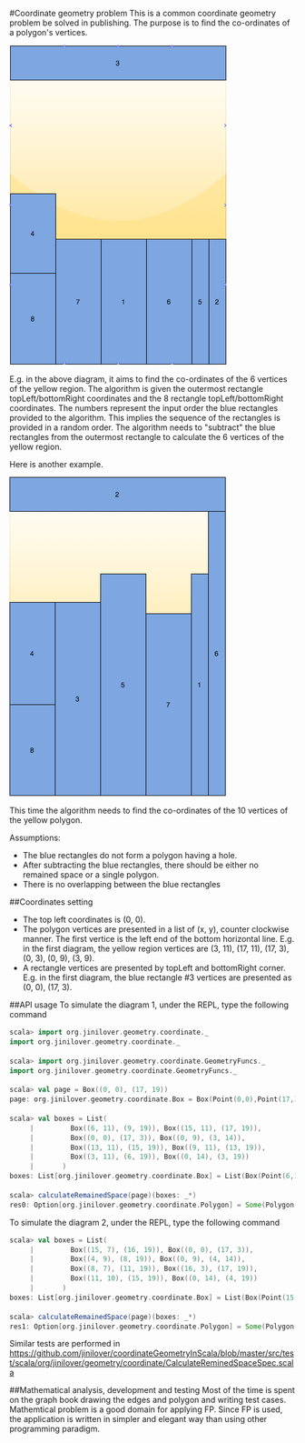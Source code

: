 #Coordinate geometry problem
This is a common coordinate geometry problem be solved in publishing.  The purpose is to find the co-ordinates of a polygon's vertices.

![Alt text](https://github.com/jinilover/images/blob/master/Polygon1.png)

E.g. in the above diagram, it aims to find the co-ordinates of the 6 vertices of the yellow region.  The algorithm is given the outermost rectangle topLeft/bottomRight coordinates and the 8 rectangle topLeft/bottomRight coordinates.  The numbers represent the input order the blue rectangles provided to the algorithm.  This implies the sequence of the rectangles is provided in a random order.  The algorithm needs to "subtract" the blue rectangles from the outermost rectangle to calculate the 6 vertices of the yellow region.

Here is another example.  

![Alt text](https://github.com/jinilover/images/blob/master/Polygon2.png)  

This time the algorithm needs to find the co-ordinates of the 10 vertices of the yellow polygon.

Assumptions:
* The blue rectangles do not form a polygon having a hole.
* After subtracting the blue rectangles, there should be either no remained space or a single polygon.
* There is no overlapping between the blue rectangles

##Coordinates setting
* The top left coordinates is (0, 0).  
* The polygon vertices are presented in a list of (x, y), counter clockwise manner.  The first vertice is the left end of the bottom horizontal line.  E.g. in the first diagram, the yellow region vertices are (3, 11), (17, 11), (17, 3), (0, 3), (0, 9), (3, 9).
* A rectangle vertices are presented by topLeft and bottomRight corner.  E.g. in the first diagram, the blue rectangle #3 vertices are presented as (0, 0), (17, 3).

##API usage
To simulate the diagram 1, under the REPL, type the following command
```Scala
scala> import org.jinilover.geometry.coordinate._
import org.jinilover.geometry.coordinate._

scala> import org.jinilover.geometry.coordinate.GeometryFuncs._
import org.jinilover.geometry.coordinate.GeometryFuncs._

scala> val page = Box((0, 0), (17, 19))
page: org.jinilover.geometry.coordinate.Box = Box(Point(0,0),Point(17,19))

scala> val boxes = List(
     |         Box((6, 11), (9, 19)), Box((15, 11), (17, 19)),
     |         Box((0, 0), (17, 3)), Box((0, 9), (3, 14)),
     |         Box((13, 11), (15, 19)), Box((9, 11), (13, 19)),
     |         Box((3, 11), (6, 19)), Box((0, 14), (3, 19))
     |       )
boxes: List[org.jinilover.geometry.coordinate.Box] = List(Box(Point(6,11),Point(9,19)), Box(Point(15,11),Point(17,19)), Box(Point(0,0),Point(17,3)), Box(Point(0,9),Point(3,14)), Box(Point(13,11),Point(15,19)), Box(Point(9,11),Point(13,19)), Box(Point(3,11),Point(6,19)), Box(Point(0,14),Point(3,19)))

scala> calculateRemainedSpace(page)(boxes: _*)
res0: Option[org.jinilover.geometry.coordinate.Polygon] = Some(Polygon(List(Point(3,11), Point(17,11), Point(17,3), Point(0,3), Point(0,9), Point(3,9))))

```
To simulate the diagram 2, under the REPL, type the following command
```Scala
scala> val boxes = List(
     |         Box((15, 7), (16, 19)), Box((0, 0), (17, 3)),
     |         Box((4, 9), (8, 19)), Box((0, 9), (4, 14)),
     |         Box((8, 7), (11, 19)), Box((16, 3), (17, 19)),
     |         Box((11, 10), (15, 19)), Box((0, 14), (4, 19))
     |       )
boxes: List[org.jinilover.geometry.coordinate.Box] = List(Box(Point(15,7),Point(16,19)), Box(Point(0,0),Point(17,3)), Box(Point(4,9),Point(8,19)), Box(Point(0,9),Point(4,14)), Box(Point(8,7),Point(11,19)), Box(Point(16,3),Point(17,19)), Box(Point(11,10),Point(15,19)), Box(Point(0,14),Point(4,19)))

scala> calculateRemainedSpace(page)(boxes: _*)
res1: Option[org.jinilover.geometry.coordinate.Polygon] = Some(Polygon(List(Point(11,10), Point(15,10), Point(15,7), Point(16,7), Point(16,3), Point(0,3), Point(0,9), Point(8,9), Point(8,7), Point(11,7))))
```
Similar tests are performed in https://github.com/jinilover/coordinateGeometryInScala/blob/master/src/test/scala/org/jinilover/geometry/coordinate/CalculateReminedSpaceSpec.scala

##Mathematical analysis, development and testing
Most of the time is spent on the graph book drawing the edges and polygon and writing test cases.  Mathemtical problem is a good domain for applying FP.  Since FP is used, the application is written in simpler and elegant way than using other programming paradigm.
